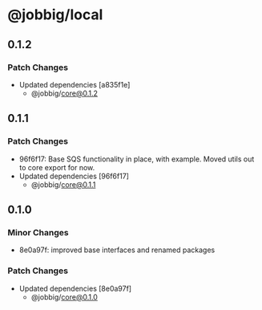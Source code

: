 # @jobbig/local

## 0.1.2

### Patch Changes

- Updated dependencies [a835f1e]
  - @jobbig/core@0.1.2

## 0.1.1

### Patch Changes

- 96f6f17: Base SQS functionality in place, with example. Moved utils out to core export for now.
- Updated dependencies [96f6f17]
  - @jobbig/core@0.1.1

## 0.1.0

### Minor Changes

- 8e0a97f: improved base interfaces and renamed packages

### Patch Changes

- Updated dependencies [8e0a97f]
  - @jobbig/core@0.1.0
